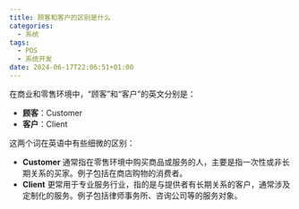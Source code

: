 ```yaml
---
title: 顾客和客户的区别是什么
categories:
  - 系统
tags:
  - POS
  - 系统开发
date: 2024-06-17T22:06:51+01:00
---
```

在商业和零售环境中，“顾客”和“客户”的英文分别是：

- **顾客**：Customer
- **客户**：Client

这两个词在英语中有些细微的区别：

- **Customer** 通常指在零售环境中购买商品或服务的人，主要是指一次性或非长期关系的买家。例子包括在商店购物的消费者。
- **Client** 更常用于专业服务行业，指的是与提供者有长期关系的客户，通常涉及定制化的服务。例子包括律师事务所、咨询公司等的服务对象。


